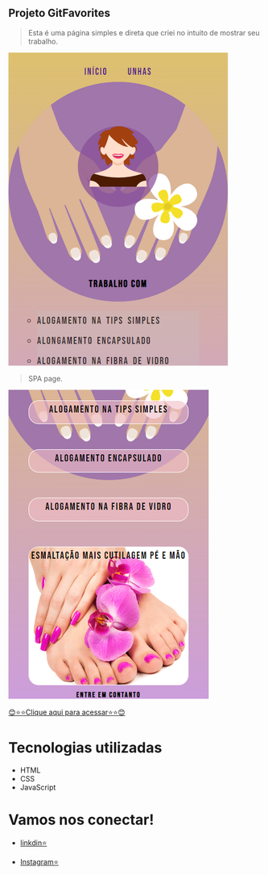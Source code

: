 ## Projeto GitFavorites

> Esta é uma página simples e direta que criei no intuito de mostrar seu trabalho.

![preview](./img/preview/preview.png)

> SPA page.

![preview](./img/preview/preview2.png)

[😊⭐⭐Clique aqui para acessar⭐⭐😊](https://romeusorionaet.github.io/Nails/)

# Tecnologias utilizadas
- HTML
- CSS
- JavaScript

# Vamos nos conectar!
- [linkdin⭐](https://www.linkedin.com/in/romeu-soares-87749a231/)

- [Instagram⭐](http://instagram.com/romeusoaresdesouto)